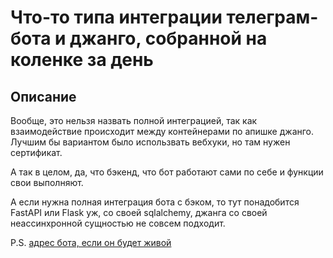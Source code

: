 # Что-то типа интеграции телеграм-бота и джанго, собранной на коленке за день

## Описание

Вообще, это нельзя назвать полной интеграцией, так как взаимодействие происходит между контейнерами по апишке джанго. Лучшим бы вариантом было использвать вебхуки, но там нужен сертификат.

А так в целом, да, что бэкенд, что бот работают сами по себе и функции свои выполняют.

А если нужна полная интеграция бота с бэком, то тут понадобится FastAPI или Flask уж, со своей sqlalchemy, джанга со своей неассинхронной сущностью не совсем подходит.

P.S. [адрес бота, если он будет живой](https://t.me/cool_test_imei_bot)